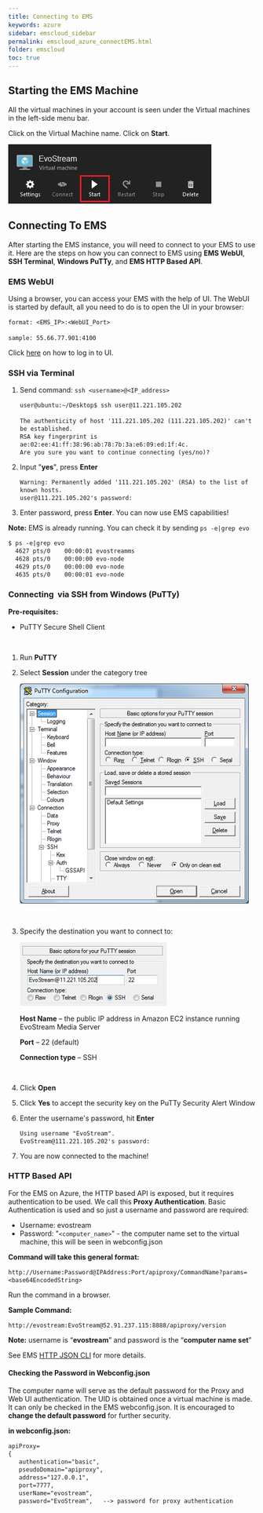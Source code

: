 ```yaml
---
title: Connecting to EMS
keywords: azure
sidebar: emscloud_sidebar
permalink: emscloud_azure_connectEMS.html
folder: emscloud
toc: true
---
```




## Starting the EMS Machine

All the virtual machines in your account is seen under the Virtual machines in the left-side menu bar. 

Click on the Virtual Machine name. Click on **Start**.

![](images/emscloud/startVM.JPG)



## Connecting To EMS

After starting the EMS instance, you will need to connect to your EMS to use it. Here are the steps on how you can connect to EMS using  **EMS WebUI**, **SSH Terminal**, **Windows PuTTy**, and **EMS HTTP Based API**.



### EMS WebUI

Using a browser, you can access your EMS with the help of UI.  The WebUI is started by default,  all you need to do is to open the UI in your browser:

```
format: <EMS_IP>:<WebUI_Port>

sample: 55.66.77.901:4100
```

Click [here](http://docs.evostream.com/2.0/userguide_login.html) on how to log in to UI.



### SSH via Terminal

1. Send command: `ssh <username>@<IP_address>`

   ```
   user@ubuntu:~/Desktop$ ssh user@11.221.105.202

   The authenticity of host '111.221.105.202 (111.221.105.202)' can't be established.
   RSA key fingerprint is ae:02:ee:41:ff:38:96:ab:78:7b:3a:e6:09:ed:1f:4c.
   Are you sure you want to continue connecting (yes/no)? 
   ```

2. Input "**yes**", press **Enter**

   ```
   Warning: Permanently added '111.221.105.202' (RSA) to the list of known hosts.
   user@111.221.105.202's password:
   ```

3. Enter password, press **Enter**. You can now use EMS capabilities!


**Note:** EMS is already running. You can check it by sending `ps -e|grep evo`

```
$ ps -e|grep evo
  4627 pts/0    00:00:01 evostreamms
  4628 pts/0    00:00:00 evo-node
  4629 pts/0    00:00:00 evo-node
  4635 pts/0    00:00:01 evo-node
```



### Connecting  via SSH from Windows (PuTTy)

**Pre-requisites:**

- PuTTY Secure Shell Client

  ​


1. Run **PuTTY**

2. Select **Session** under the category tree

   ![](images/emscloud/image16.png)

   ​

3. Specify the destination you want to connect to:

   ![](images/emscloud/putty.JPG)

   **Host Name** – the public IP address in Amazon EC2 instance running EvoStream Media Server

   **Port** – 22 (default)

   **Connection type** – SSH

   ​

4. Click **Open**

5. Click  **Yes** to accept the security key on the PuTTy Security Alert Window

6. Enter the username's password, hit **Enter**

   ```
   Using username "EvoStream".
   EvoStream@111.221.105.202's password: 
   ```

7. You are now connected to the machine! 




### HTTP Based API

For the EMS on Azure, the HTTP based API is exposed, but it requires authentication to be used.  We call this **Proxy Authentication**. Basic Authentication is used and so just a username and password are required:

- Username: evostream
- Password: "`<computer_name>`" - the computer name set to the virtual machine, this will be seen in webconfig.json

**Command will take this general format:**

```
http://Username:Password@IPAddress:Port/apiproxy/CommandName?params=<base64EncodedString>
```

Run the command in a browser. 

**Sample Command:** 

```
http://evostream:EvoStream@52.91.237.115:8888/apiproxy/version
```

**Note:** username is “**evostream**” and password is the “**computer name set**”

See EMS [HTTP JSON CLI](userguide_telnet.html#http-json-cli) for more details.



#### Checking the Password in Webconfig.json

The computer name will serve as the default password for the Proxy and Web UI authentication. The UID is obtained once a virtual machine is made. It can only be checked in the EMS webconfig.json. It is encouraged to **change the default password** for further security.

**in webconfig.json:**

```
apiProxy=
{
   authentication="basic",
   pseudoDomain="apiproxy",
   address="127.0.0.1",
   port=7777,
   userName="evostream",
   password="EvoStream",   --> password for proxy authentication
```